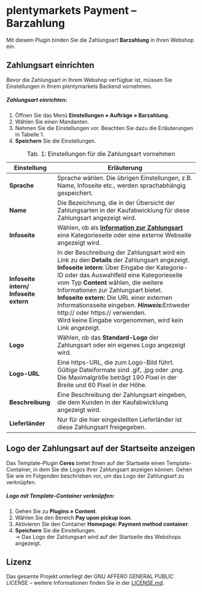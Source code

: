 # plentymarkets Payment – Barzahlung

Mit diesem Plugin binden Sie die Zahlungsart **Barzahlung** in Ihren Webshop ein.

## Zahlungsart einrichten

Bevor die Zahlungsart in Ihrem Webshop verfügbar ist, müssen Sie Einstellungen in Ihrem plentymarkets Backend vornehmen.

##### Zahlungsart einrichten:

1. Öffnen Sie das Menü **Einstellungen&nbsp;» Aufträge&nbsp;» Barzahlung**.
2. Wählen Sie einen Mandanten.
3. Nehmen Sie die Einstellungen vor. Beachten Sie dazu die Erläuterungen in Tabelle 1.
4. **Speichern** Sie die Einstellungen.

<table>
<caption>Tab. 1: Einstellungen für die Zahlungsart vornehmen</caption>
	<thead>
		<th>
			Einstellung
		</th>
		<th>
			Erläuterung
		</th>
	</thead>
	<tbody>
        <tr>
			<td>
				<b>Sprache</b>
			</td>
			<td>
				Sprache wählen. Die übrigen Einstellungen, z.B. Name, Infoseite etc., werden sprachabhängig gespeichert.
			</td>
		</tr>
        <tr>
			<td>
				<b>Name</b>
			</td>
			<td>
				Die Bezeichnung, die in der Übersicht der Zahlungsarten in der Kaufabwicklung für diese Zahlungsart angezeigt wird.
			</td>
		</tr>
		<tr>
			<td>
				<b>Infoseite</b>
			</td>
			<td>Wählen, ob als <a href="https://knowledge.plentymarkets.com/auftragsabwicklung/payment/bankdaten-verwalten#40"><strong>Information zur Zahlungsart</strong></a> eine Kategorieseite oder eine externe Webseite angezeigt wird.
			</td>
		</tr>
		<tr>
			<td>
				<b>Infoseite intern/<br />Infoseite extern</b>
			</td>
			<td>In der Beschreibung der Zahlungsart wird ein Link zu den <strong>Details</strong> der Zahlungsart angezeigt.<br /><strong>Infoseite intern:</strong> Über Eingabe der Kategorie-ID oder das Auswahlfeld eine Kategorieseite vom Typ <strong>Content</strong> wählen, die weitere Informationen zur Zahlungsart bietet.<br /><strong>Infoseite extern:</strong> Die URL einer externen Informationsseite eingeben. <strong><i>Hinweis:</i></strong>Entweder http:// oder https:// verwenden.<br />Wird keine Eingabe vorgenommen, wird kein Link angezeigt.
			</td>
        <tr>
			<td>
				<b>Logo</b>
			</td>
			<td>
			Wählen, ob das <strong>Standard-Logo</strong> der Zahlungsart oder ein eigenes Logo angezeigt wird.
			</td>
		</tr>
        <tr>
			<td>
				<b>Logo-URL</b>
			</td>
			<td>
			Eine https-URL, die zum Logo-Bild führt. Gültige Dateiformate sind .gif, .jpg oder .png. Die Maximalgröße beträgt 190 Pixel in der Breite und 60 Pixel in der Höhe.
			</td>
		</tr>
		<tr>
			<td>
				<b>Beschreibung</b>
			</td>
			<td>
				Eine Beschreibung der Zahlungsart eingeben, die dem Kunden in der Kaufabwicklung angezeigt wird.
			</td>
		</tr>
		<tr>
			<td>
				<b>Lieferländer</b>
			</td>
			<td>
				Nur für die hier eingestellten Lieferländer ist diese Zahlungsart freigegeben.
			</td>
		</tr>
	</tbody>
</table>

## Logo der Zahlungsart auf der Startseite anzeigen

Das Template-Plugin **Ceres** bietet Ihnen auf der Startseite einen Template-Container, in dem Sie die Logos Ihrer Zahlungsart anzeigen können. Gehen Sie wie im Folgenden beschrieben vor, um das Logo der Zahlungsart zu verknüpfen.

##### Logo mit Template-Container verknüpfen:

1. Gehen Sie zu **Plugins » Content**.
3. Wählen Sie den Bereich **Pay upon pickup icon**.
4. Aktivieren Sie den Container **Homepage: Payment method container**.
5. **Speichern** Sie die Einstellungen.<br />→ Das Logo der Zahlungsart wird auf der Startseite des Webshops angezeigt.

## Lizenz

Das gesamte Projekt unterliegt der GNU AFFERO GENERAL PUBLIC LICENSE – weitere Informationen finden Sie in der [LICENSE.md](https://github.com/plentymarkets/plugin-payment-payuponpickup/blob/master/LICENSE.md).
